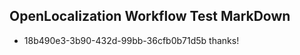 ## OpenLocalization Workflow Test MarkDown
* 18b490e3-3b90-432d-99bb-36cfb0b71d5b thanks!

<!--HONumber=Aug16_HO4-->


